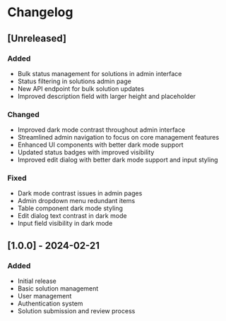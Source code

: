 # Changelog

## [Unreleased]

### Added
- Bulk status management for solutions in admin interface
- Status filtering in solutions admin page
- New API endpoint for bulk solution updates
- Improved description field with larger height and placeholder

### Changed
- Improved dark mode contrast throughout admin interface
- Streamlined admin navigation to focus on core management features
- Enhanced UI components with better dark mode support
- Updated status badges with improved visibility
- Improved edit dialog with better dark mode support and input styling

### Fixed
- Dark mode contrast issues in admin pages
- Admin dropdown menu redundant items
- Table component dark mode styling
- Edit dialog text contrast in dark mode
- Input field visibility in dark mode

## [1.0.0] - 2024-02-21

### Added
- Initial release
- Basic solution management
- User management
- Authentication system
- Solution submission and review process